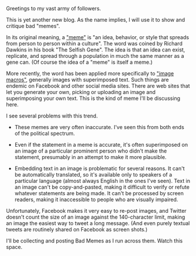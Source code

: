 <!-- Title: First post -->
<!-- URL:   http://bad-memes.blogspot.com/2017/01/first-post.html -->

Greetings to my vast army of followers.

This is yet another new blog.  As the name implies, I will use it to
show and critique bad "memes".

In its original meaning, a ["meme"](https://en.wikipedia.org/wiki/Meme) is "an
idea, behavior, or style that spreads from person to person within
a culture".  The word was coined by Richard Dawkins in his book
"The Selfish Gene".  The idea is that an idea can exist, replicate,
and spread through a population in much the same manner as a gene can.
(Of course the idea of a "meme" is itself a meme.)

More recently, the word has been applied more specifically to
["image macros"](https://en.wikipedia.org/wiki/Image_macro), generally
images with superimposed text.  Such things are endemic on Facebook
and other social media sites.  There are web sites that let you
generate your own, picking or uploading an image and superimposing
your own text.  This is the kind of meme I'll be discussing here.

I see several problems with this trend.

* These memes are very often inaccurate.  I've seen this from both
  ends of the political spectrum.

* Even if the statement in a meme is accurate, it's often superimposed
  on an image of a particular prominent person who didn't make the
  statement, presumably in an attempt to make it more plausible.

* Embedding text in an image is problematic for several reasons.
  It can't be automatically translated, so it's available only to
  speakers of a particular language (almost always English in the ones
  I've seen).  Text in an image can't be copy-and-pasted, making it
  difficult to verify or refute whatever statements are being made.
  It can't be processed by screen readers, making it inaccessible to
  people who are visually impaired.

Unfortunately, Facebook makes it very easy to re-post images, and
Twitter doesn't count the size of an image against the 140-character
limit, making an image the easiest way to tweet a long message.
(And even purely textual tweets are routinely shared on Facebook as
screen shots.)

I'll be collecting and posting Bad Memes as I run across them.
Watch this space.
